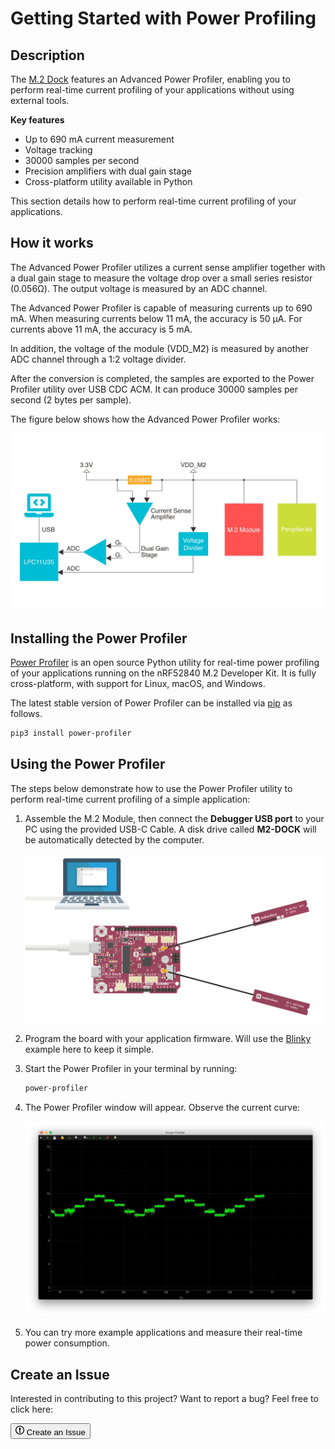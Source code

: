 # Getting Started with Power Profiling

## Description

The [M.2 Dock](../../m2-dock) features an Advanced Power Profiler, enabling you to perform real-time current profiling of your applications without using external tools.

**Key features**

* Up to 690 mA current measurement
* Voltage tracking
* 30000 samples per second
* Precision amplifiers with dual gain stage
* Cross-platform utility available in Python

This section details how to perform real-time current profiling of your applications.

## How it works

The Advanced Power Profiler utilizes a current sense amplifier together with a dual gain stage to measure the voltage drop over a small series resistor (0.056Ω). The output voltage is measured by an ADC channel.

The Advanced Power Profiler is capable of measuring currents up to 690 mA. When measuring currents below 11 mA, the accuracy is 50 µA. For currents above 11 mA, the accuracy is 5 mA.

In addition, the voltage of the module (VDD_M2) is measured by another ADC channel through a 1:2 voltage divider. 

After the conversion is completed, the samples are exported to the Power Profiler utility over USB CDC ACM. It can produce 30000 samples per second (2 bytes per sample).

The figure below shows how the Advanced Power Profiler works:

![](assets/images/power-profiler-diagram.webp)

## Installing the Power Profiler

[Power Profiler](https://github.com/makerdiary/power-profiler) is an open source Python utility for real-time power profiling of your applications running on the nRF52840 M.2 Developer Kit. It is fully cross-platform, with support for Linux, macOS, and Windows.

The latest stable version of Power Profiler can be installed via [pip](https://pip.pypa.io/en/stable/index.html) as follows.

``` sh
pip3 install power-profiler
```

## Using the Power Profiler

The steps below demonstrate how to use the Power Profiler utility to perform real-time current profiling of a simple application:

1. Assemble the M.2 Module, then connect the **Debugger USB port** to your PC using the provided USB-C Cable. A disk drive called **M2-DOCK** will be automatically detected by the computer.

	![](assets/images/programming-firmware.webp)

2. Program the board with your application firmware. Will use the [Blinky](../nrf5-sdk/examples/blinky) example here to keep it simple.

3. Start the Power Profiler in your terminal by running:

	``` sh
	power-profiler
	```

4. The Power Profiler window will appear. Observe the current curve:

	![](assets/images/blinky-power-profiling.webp)

5. You can try more example applications and measure their real-time power consumption.


## Create an Issue

Interested in contributing to this project? Want to report a bug? Feel free to click here:

<a href="https://github.com/makerdiary/nrf52840-m2-devkit/issues/new?title=Power%20Profiling:%20%3Ctitle%3E"><button class="md-issue-button md-issue-button--primary"><svg xmlns="http://www.w3.org/2000/svg" viewBox="0 0 14 16" width="14" height="16"><path fill-rule="evenodd" d="M7 2.3c3.14 0 5.7 2.56 5.7 5.7s-2.56 5.7-5.7 5.7A5.71 5.71 0 011.3 8c0-3.14 2.56-5.7 5.7-5.7zM7 1C3.14 1 0 4.14 0 8s3.14 7 7 7 7-3.14 7-7-3.14-7-7-7zm1 3H6v5h2V4zm0 6H6v2h2v-2z"></path></svg> Create an Issue</button></a>
